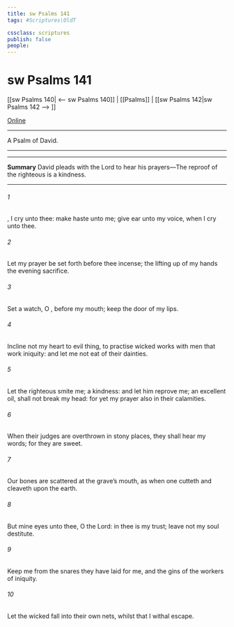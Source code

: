 ```yaml
---
title: sw Psalms 141
tags: #Scriptures\OldT

cssclass: scriptures
publish: false
people:
---
```


# sw Psalms 141
[[sw Psalms 140| <-- sw Psalms 140]] | [[Psalms]] | [[sw Psalms 142|sw Psalms 142 --> ]]

[Online](https://churchofjesuschrist.org/study/scriptures/ot/ps/141?lang=eng)

---
A Psalm of David.

---

---
__Summary__
David pleads with the Lord to hear his prayers—The reproof of the righteous is a kindness.

---
###### 1 
, I cry unto thee: make haste unto me; give ear unto my voice, when I cry unto thee.

###### 2 
Let my prayer be set forth before thee  incense;  the lifting up of my hands  the evening sacrifice.

###### 3 
Set a watch, O , before my mouth; keep the door of my lips.

###### 4 
Incline not my heart to  evil thing, to practise wicked works with men that work iniquity: and let me not eat of their dainties.

###### 5 
Let the righteous smite me;  a kindness: and let him reprove me;  an excellent oil,  shall not break my head: for yet my prayer also  in their calamities.

###### 6 
When their judges are overthrown in stony places, they shall hear my words; for they are sweet.

###### 7 
Our bones are scattered at the grave’s mouth, as when one cutteth and cleaveth  upon the earth.

###### 8 
But mine eyes  unto thee, O  the Lord: in thee is my trust; leave not my soul destitute.

###### 9 
Keep me from the snares  they have laid for me, and the gins of the workers of iniquity.

###### 10 
Let the wicked fall into their own nets, whilst that I withal escape.

